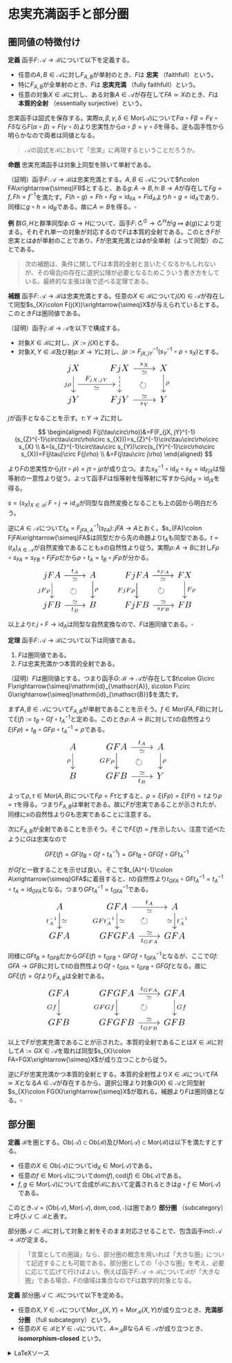 # 忠実充満函手と部分圏

## 圏同値の特徴付け

__定義__ 函手$F\colon\mathscr{A}\rightarrow\mathscr{B}$について以下を定義する。

- 任意の$A, B\in\mathscr{A}$に対し$F_{A, B}$が単射のとき、$F$は **忠実** （faithfull）という。
- 特に$F_{A, B}$が全単射のとき、$F$は **忠実充満** （fully faithfull）という。
- 任意の対象$X\in\mathscr{B}$に対し、ある対象$A\in\mathscr{A}$が存在して$FA\simeq X$のとき、$F$は **本質的全射** （essentially surjective）という。

忠実函手は図式を保存する。実際$\alpha, \beta, \gamma, \delta\in\mathrm{Mor}(\mathscr{A})$について$F\alpha\circ F\beta=F\gamma\circ F\delta$なら$F(\alpha\circ\beta)=F(\gamma\circ\delta)$より忠実性から$\alpha\circ\beta=\gamma\circ\delta$を得る。逆も函手性から明らかなので両者は同値となる。

> $\mathscr{A}$の図式を$\mathscr{B}$において「忠実」に再現するということだろうか。

__命題__ 忠実充満函手は対象上同型を除いて単射である。

（証明）函手$F\colon\mathscr{A}\rightarrow\mathscr{B}$は忠実充満とする。$A, B\in\mathscr{A}$について$f\colon FA\xrightarrow{\simeq}FB$とすると、ある$g\colon A\rightarrow B, h\colon B\rightarrow A$が存在して$Fg=f, Fh=f^{-1}$を満たす。$F(h\circ g)=Fh\circ Fg=\mathrm{id}_{FA}=F\mathrm{id}_{A}$より$h\circ g=\mathrm{id}_{A}$であり、同様に$g\circ h=\mathrm{id}_{B}$である。故に$A\simeq B$を得る。$\square$

__例__ 群$G, H$と群準同型$\phi\colon G\rightarrow H$について、函手$F\colon\circlearrowright^{G}\rightarrow\circlearrowright^{H}$が$g\mapsto \phi(g)$により定まる。それぞれ単一の対象が対応するので$F$は本質的全射である。このとき$F$が忠実とは$\phi$が単射のことであり、$F$が忠実充満とは$\phi$が全単射（よって同型）のことである。

> 次の補題は、条件に関して$F$は本質的全射と言いたくなるかもしれないが、その場合$j$の存在に選択公理が必要となるためこういう書き方をしている。最終的な主張は後で述べる定理である。

__補題__ 函手$F\colon\mathscr{A}\rightarrow\mathscr{B}$は忠実充満とする。任意の$X\in\mathscr{B}$について$j(X)\in\mathscr{A}$が存在して同型$s_{X}\colon F(j(X))\xrightarrow{\simeq}X$が与えられているとする。このとき$F$は圏同値である。

（証明）函手$j\colon\mathscr{B}\rightarrow\mathscr{A}$を以下で構成する。

- 対象$X\in\mathscr{B}$に対し、$jX:=j(X)$とする。
- 対象$X, Y\in\mathscr{B}$及び射$\rho\colon X\rightarrow Y$に対し、$j\rho:=F_{jX, jY}^{-1}(s_{Y}^{-1}\circ\rho\circ s_{X})$とする。

<p align=center><img src="pics/subcat_01.svg" height="100"></p>


$j$が函手となることを示す。$\tau\colon Y\rightarrow Z$に対し

$$
\begin{aligned}
F(j(\tau\circ\rho))&=F(F_{jX, jY}^{-1}(s_{Z}^{-1}\circ\tau\circ\rho\circ s_{X}))=s_{Z}^{-1}\circ\tau\circ\rho\circ s_{X} \\
&=(s_{Z}^{-1}\circ\tau\circ s_{Y})\circ(s_{Y}^{-1}\circ\rho\circ s_{X})=F(j\tau)\circ F(j\rho) \\
&=F(j\tau\circ j\rho)
\end{aligned}
$$

より$F$の忠実性から$j(\tau\circ\rho)=j\tau\circ j\rho$が成り立つ。また$s_{X}^{-1}\circ\mathrm{id}_{X}\circ s_{X}=\mathrm{id}_{FjX}$は恒等射の一意性より従う。よって函手$F$は恒等射を恒等射に写すから$j\mathrm{id}_{X}=\mathrm{id}_{jX}$を得る。

$s=(s_{X})_{X\in\mathscr{B}}\colon F\circ j\rightarrow \mathrm{id}_{\mathscr{B}}$が同型な自然変換となることも上の図から明白だろう。

逆に$A\in\mathscr{A}$について$t_{A}=F_{jFA, A}^{-1}(s_{FA})\colon jFA\rightarrow A$とおく。$s_{FA}\colon FjFA\xrightarrow{\simeq}FA$は同型だから先の命題より$t_{A}$も同型である。$t=(t_{A})_{A\in\mathscr{A}}$が自然変換であることも$s$の自然性より従う。実際$\rho\colon A\rightarrow B$に対し$F\rho\circ s_{FA}=s_{FB}\circ FjF\rho$だから$\rho\circ t_{A}=t_{B}\circ jF\rho$が分かる。

<p align=center><img src="pics/subcat_02.svg" height="100"></p>

以上より$t\colon j\circ F\rightarrow\mathrm{id}_{A}$は同型な自然変換なので、$F$は圏同値である。$\square$

__定理__ 函手$F\colon\mathscr{A}\rightarrow\mathscr{B}$について以下は同値である。

1. $F$は圏同値である。
1. $F$は忠実充満かつ本質的全射である。

（証明）$F$は圏同値とする。つまり函手$G\colon\mathscr{B}\rightarrow\mathscr{A}$が存在して$t\colon G\circ F\xrightarrow{\simeq}\mathrm{id}_{\mathscr{A}}, s\colon F\circ G\xrightarrow{\simeq}\mathrm{id}_{\mathscr{B}}$を満たす。

まず$A, B\in\mathscr{A}$について$F_{A, B}$が単射であることを示そう。$f\in\mathrm{Mor}(FA, FB)$に対して$\xi(f):=t_{B}\circ Gf\circ t_{A}^{-1}$と定める。このとき$\rho\colon A\rightarrow B$に対して$t$の自然性より$\xi(F\rho)=t_{B}\circ GF\rho\circ t_{A}^{-1}=\rho$である。

<p align=center><img src="pics/subcat_03.svg" height="100"></p>

よって$\rho, \tau\in\mathrm{Mor}(A, B)$について$F\rho=F\tau$とすると、$\rho=\xi(F\rho)=\xi(F\tau)=\tau$より$\rho=\tau$を得る。つまり$F_{A, B}$は単射である。故に$F$が忠実であることが示されたが、同様に$s$の自然性より$G$も忠実であることに注意する。

次に$F_{A, B}$が全射であることを示そう。そこで$F\xi(f)=f$を示したい。注意で述べたように$G$は忠実なので

$$
GF\xi(f)=GF(t_{B}\circ Gf\circ t_{A}^{-1})=GFt_{B}\circ GFGf\circ GFt_{A}^{-1}
$$

が$Gf$と一致することを示せば良い。そこで$t_{A}^{-1}\colon A\xrightarrow{\simeq}GFA$に着目すると、$t$の自然性より$t_{GFA}\circ GFt_{A}^{-1}=t_{A}^{-1}\circ t_{A}=\mathrm{id}_{GFA}$となる。つまり$GFt_{A}^{-1}=t_{GFA}^{-1}$である。

<p align=center><img src="pics/subcat_04.svg" height="100"></p>

同様に$GFt_{B}=t_{GFB}$だから$GF\xi(f)=t_{GFB}\circ GFGf\circ t_{GFA}^{-1}$となるが、ここで$Gf\colon GFA\rightarrow GFB$に対して$t$の自然性より$Gf\circ t_{GFA}=t_{GFB}\circ GFGf$となる。故に$GF\xi(f)=Gf$より$F_{A, B}$は全射である。

<p align=center><img src="pics/subcat_05.svg" height="100"></p>


以上で$F$が忠実充満であることが示された。本質的全射であることは$X\in\mathscr{B}$に対して$A:=GX\in\mathscr{A}$を取れば同型$s_{X}\colon FA=FGX\xrightarrow{\simeq}X$が成り立つことから従う。

逆に$F$が忠実充満かつ本質的全射とする。本質的全射性より$X\in\mathscr{B}$について$FA\simeq X$となる$A\in\mathscr{A}$が存在するから、選択公理より対象$G(X)\in\mathscr{A}$と同型射$s_{X}\colon FG(X)\xrightarrow{\simeq}X$が取れる。補題より$F$は圏同値となる。$\square$


## 部分圏

__定義__ $\mathscr{B}$を圏とする。$\mathrm{Ob}(\mathscr{A})\subset\mathrm{Ob}(\mathscr{B})$及び$\mathrm{Mor}(\mathscr{A})\subset\mathrm{Mor}(\mathscr{B})$は以下を満たすとする。
- 任意の$X\in\mathrm{Ob}(\mathscr{A})$について$\mathrm{id}_{X}\in\mathrm{Mor}(\mathscr{A})$である。
- 任意の$f\in\mathrm{Mor}(\mathscr{A})$について$\mathrm{dom}(f), \mathrm{cod}(f)\in\mathrm{Ob}(\mathscr{A})$である。
- $f, g\in\mathrm{Mor}(\mathscr{A})$について合成が$\mathscr{B}$において定義されるときは$g\circ f\in\mathrm{Mor}(\mathscr{A})$である。

このとき$\mathscr{A}=(\mathrm{Ob}(\mathscr{A}), \mathrm{Mor}(\mathscr{A}), \mathrm{dom}, \mathrm{cod}, \circ)$は圏であり **部分圏** （subcategory）と呼び$\mathscr{A}\subset\mathscr{B}$と表す。

部分圏$\mathscr{A}\subset\mathscr{B}$に対して対象と射をそのまま対応させることで、包含函手$\mathrm{incl}\colon\mathscr{A}\rightarrow\mathscr{B}$が定まる。

> 「言葉としての圏論」なら、部分圏の概念を用いれば「大きな圏」について記述することも可能である。部分圏としての「小さな圏」を考え、必要に応じて広げて行けばよい。例えば函手$F\colon\mathscr{A}\rightarrow\mathscr{B}$について$\mathscr{B}$が「大きな圏」である場合、$F$の値域は集合なので$F$は数学的対象となる。

__定義__ 部分圏$\mathscr{A}\subset\mathscr{B}$について以下を定める。

- 任意の$X, Y\in\mathscr{A}$について$\mathrm{Mor}_{\mathscr{A}}(X, Y)=\mathrm{Mor}_{\mathscr{B}}(X, Y)$が成り立つとき、**充満部分圏** （full subcategory）という。
- 任意の$X\in\mathscr{B}$と$Y\in\mathscr{A}$について、$A\simeq_{\mathscr{B}}B$なら$A\in\mathscr{A}$が成り立つとき、**isomorphism-closed** という。


<details>
<summary>LaTeXソース</summary>

```latex
% プリアンブル
\usepackage{amsmath, amssymb, mathrsfs}
\usepackage{tikz-cd}
```

```latex
% subcat_01.svg
\begin{tikzcd}[contains/.style = {phantom, "\ni", sloped}]
jX \arrow[d, ""{name=U}, "j\rho"' ] & FjX \arrow[r, "s_{X}", "\simeq"'] \arrow[d, dashed, ""'{name=V}] \arrow[dr, phantom, "\circlearrowright"] & X \arrow[d, "\rho"] \\
jY & FjY \arrow[r, "\simeq", "s_{Y}"'] & Y
\arrow[from=U, to=V, "F_{jX, jY}", "\simeq"']
\end{tikzcd}
```

```latex
% subcat_02.svg
\begin{tikzcd}[contains/.style = {phantom, "\ni", sloped}]
jFA \arrow[r, "t_{A}", "\simeq"'] \arrow[d, "jF\rho"'] \arrow[dr, phantom, "\circlearrowright"] & A \arrow[d, "\rho"] & FjFA \arrow[r, "s_{FA}", "\simeq"'] \arrow[d, "FjF\rho"'] \arrow[dr, phantom, "\circlearrowright"] & FX \arrow[d, "F\rho"] \\
jFB \arrow[r, "\simeq", "t_{B}"'] & B & FjFB \arrow[r, "\simeq", "s_{FB}"'] & FB
\end{tikzcd}
```

```latex
% subcat_03.svg
\begin{tikzcd}[contains/.style = {phantom, "\ni", sloped}]
A \arrow[d, "\rho"'] & GFA \arrow[r, "t_{A}", "\simeq"'] \arrow[d, "GF\rho"'] \arrow[dr, phantom, "\circlearrowright"] & A \arrow[d, "\rho"] \\
B & GFB \arrow[r, "\simeq", "t_{B}"'] & Y
\end{tikzcd}
```

```latex
% subcat_04.svg
\begin{tikzcd}[contains/.style = {phantom, "\ni", sloped}]
A \arrow[d, "t_{A}^{-1}"', "\simeq"] & GFA \arrow[r, "t_{A}", "\simeq"'] \arrow[d, "GFt_{A}^{-1}"', "\simeq"] \arrow[dr, phantom, "\circlearrowright"] & A \arrow[d, "t_{A}^{-1}", "\simeq"'] \\
GFA & GFGFA \arrow[r, "\simeq", "t_{GFA}"'] & GFA
\end{tikzcd}
```

```latex
% subcat_05.svg
\begin{tikzcd}[contains/.style = {phantom, "\ni", sloped}]
GFA \arrow[d, "Gf"'] & GFGFA \arrow[r, "t_{GFA}", "\simeq"'] \arrow[d, "GFGf"'] \arrow[dr, phantom, "\circlearrowright"] & GFA \arrow[d, "Gf"] \\
GFB & GFGFB \arrow[r, "\simeq", "t_{GFB}"'] & GFB
\end{tikzcd}
```

</details>

<!--
```latex {cmd}
\documentclass{standalone}
\usepackage{amsmath, amssymb, mathrsfs}
\usepackage{tikz-cd}
\begin{document}

\begin{tikzcd}[contains/.style = {phantom, "\ni", sloped}]
X \arrow[d, "\rho"'] & GFX \arrow[r, "t_{X}", "\simeq"'] \arrow[d, "GF\rho"'] \arrow[dr, phantom, "\circlearrowright"] & X \arrow[d, "\rho"] \\
Y & GFY \arrow[r, "\simeq", "t_{Y}"'] & Y &
\end{tikzcd}

\end{document}
```
-->